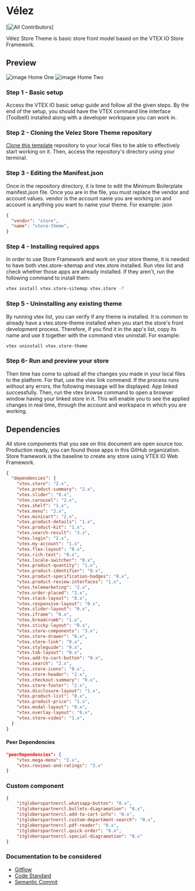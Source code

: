 # Vélez


[![All Contributors](https://img.shields.io/badge/all_contributors-1-orange.svg?style=flat-square)]


Vélez Store Theme is basic store front model based on the VTEX IO Store Framework.


## Preview
![image Home One](https://user-images.githubusercontent.com/94373834/219786632-320532d0-df1b-4bad-9334-f053147cefdf.png)
![image Home Two](https://user-images.githubusercontent.com/94373834/219796138-15fc4ff3-7add-4aa3-8a04-74728ae17b9c.png)


### Step 1 -  Basic setup

Access the VTEX IO basic setup guide and follow all the given steps.
By the end of the setup, you should have the VTEX command line interface (Toolbelt) installed along with a developer workspace you can work in.



### Step 2 - Cloning the Velez Store Theme repository

[Clone this template](https://github.com/Danilo1103/store-theme-velez.git) repository to your local files to be able to effectively start working on it.
Then, access the repository's directory using your terminal.



### Step 3 - Editing the Manifest.json
Once in the repository directory, it is time to edit the Minimum Boilerplate manifest.json file.
Once you are in the file, you must replace the vendor and account values. vendor is the account name you are working on and account is anything you want to name your theme. For example:
json

```json
{
  "vendor": "store",
  "name": "store-theme",
}
```



### Step 4 - Installing required apps
In order to use Store Framework and work on your store theme, it is needed to have both vtex.store-sitemap and vtex.store installed.
Run  vtex list  and check whether those apps are already installed.
If they aren't, run the following command to install them:
```sh
vtex install vtex.store-sitemap vtex.store -f
```



### Step 5 - Uninstalling any existing theme
By running vtex list,  you can verify if any theme is installed.
It is common to already have a vtex.store-theme  installed when you start the store's front development process.
Therefore, if you find it in the app's list, copy its name and use it together with the command vtex uninstall. For example:

```sh
vtex uninstall vtex.store-theme
```

### Step 6- Run and preview your store
Then time has come to upload all the changes you made in your local files to the platform. For that, use the vtex link command.
If the process runs without any errors, the following message will be displayed: App linked successfully. Then, run the vtex browse command to open a browser window having your linked store in it.
This will enable you to see the applied changes in real time, through the account and workspace in which you are working.


## Dependencies
All store components that you see on this document are open source too. Production ready, you can found those apps in this GitHub organization.
Store framework is the baseline to create any store using VTEX IO Web Framework.

```json
{
  "dependencies": {
    "vtex.store": "2.x",
    "vtex.product-summary": "2.x",
    "vtex.slider": "0.x",
    "vtex.carousel": "2.x",
    "vtex.shelf": "1.x",
    "vtex.menu": "2.x",
    "vtex.minicart": "2.x",
    "vtex.product-details": "1.x",
    "vtex.product-kit": "1.x",
    "vtex.search-result": "3.x",
    "vtex.login": "2.x",
    "vtex.my-account": "1.x",
    "vtex.flex-layout": "0.x",
    "vtex.rich-text": "0.x",
    "vtex.locale-switcher": "0.x",
    "vtex.product-quantity": "1.x",
    "vtex.product-identifier": "0.x",
    "vtex.product-specification-badges": "0.x",
    "vtex.product-review-interfaces": "1.x",
    "vtex.telemarketing": "2.x",
    "vtex.order-placed": "2.x",
    "vtex.stack-layout": "0.x",
    "vtex.responsive-layout": "0.x",
    "vtex.slider-layout": "0.x",
    "vtex.iframe": "0.x",
    "vtex.breadcrumb": "1.x",
    "vtex.sticky-layout": "0.x",
    "vtex.store-components": "3.x",
    "vtex.store-drawer": "0.x",
    "vtex.store-link": "0.x",
    "vtex.styleguide": "9.x",
    "vtex.tab-layout": "0.x",
    "vtex.add-to-cart-button": "0.x",
    "vtex.search": "2.x",
    "vtex.store-icons": "0.x",
    "vtex.store-header": "2.x",
    "vtex.checkout-summary": "0.x",
    "vtex.store-footer": "2.x",
    "vtex.disclosure-layout": "1.x",
    "vtex.product-list": "0.x",
    "vtex.product-price": "1.x",
    "vtex.modal-layout": "0.x",
    "vtex.overlay-layout": "0.x",
    "vtex.store-video": "1.x",
  }
}
```

#### Peer Dependencies

```json
"peerDependencies": {
    "vtex.mega-menu": "2.x",
    "vtex.reviews-and-ratings": "3.x"
}
```

### Custom component

```json
{
    "itgloberspartnercl.whatsapp-button": "0.x",
    "itgloberspartnercl.bullets-diagramation": "0.x",
    "itgloberspartnercl.add-to-cart-info": "0.x",
    "itgloberspartnercl.custom-department-search": "0.x",
    "itgloberspartnercl.pdf-reader": "0.x",
    "itgloberspartnercl.quick-order": "0.x",
    "itgloberspartnercl.special-diagramation": "0.x"
}
```

### Documentation to be considered
- [Gitflow](https://www.atlassian.com/es/git/tutorials/comparing-workflows/gitflow-workflow)
- [Code Standard](https://github.com/ITGlobers/CodeStandard)
- [Semantic Commit](https://gist.github.com/joshbuchea/6f47e86d2510bce28f8e7f42ae84c716)
